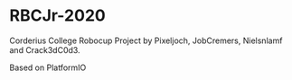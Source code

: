 # RBCJr-2020

Corderius College Robocup Project by Pixeljoch, JobCremers, Nielsnlamf and Crack3dC0d3.

Based on PlatformIO
